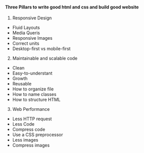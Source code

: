#### Three Pillars to write good html and css and build good website
1. Responsive Design
  * Fluid Layouts
  * Media Queris
  * Responsive Images
  * Correct units
  * Desktop-first vs mobile-first
2. Maintainable and scalable code
  * Clean
  * Easy-to-understant
  * Growth
  * Reusable
  * How to organize file
  * How to name classes
  * How to structure HTML
3. Web Performance
  * Less  HTTP request
  * Less Code
  * Compress code
  * Use a CSS preprocessor
  * Less images
  * Compress images